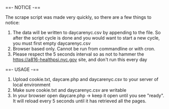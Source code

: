 ==- NOTICE -==

The scrape script was made very quickly, so there are a few things to notice:
1. The data will be written to daycarenyc.csv by appending to the file. So after the script cycle is done and you would want to start a new cycle, you must first empty daycarenyc.csv
2. Browser based only. Cannot be run from commandline or with cron.
3. Please respect the 5 seconds interval so as not to hammer the https://a816-healthpsi.nyc.gov site, and don't run this every day

==- USAGE -==

1. Upload cookie.txt, daycare.php and daycarenyc.csv to your server of local environment
2. Make sure cookie.txt and daycarenyc.csv are writable
3. In your browser open daycare.php -> keep it open until you see "ready". It will reload every 5 seconds until it has retrieved all the pages.
